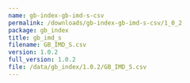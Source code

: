 ```yaml
---
name: gb-index-gb-imd-s-csv
permalink: /downloads/gb-index-gb-imd-s-csv/1_0_2
package: gb_index
title: gb_imd_s
filename: GB_IMD_S.csv
version: 1.0.2
full_version: 1.0.2
file: /data/gb_index/1.0.2/GB_IMD_S.csv
---
```

